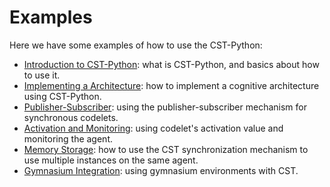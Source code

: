 # Examples

Here we have some examples of how to use the CST-Python:

- [Introduction to CST-Python](https://h-iaac.github.io/CST-Python/_build/html/_examples/Introduction%20to%20CST-Python.html): what is CST-Python, and basics about how to use it.
- [Implementing a Architecture](https://h-iaac.github.io/CST-Python/_build/html/_examples/Implementing%20a%20Architecture.html): how to implement a cognitive architecture using CST-Python.
- [Publisher-Subscriber](https://h-iaac.github.io/CST-Python/_build/html/_examples/Publisher-Subscriber.html): using the publisher-subscriber mechanism for synchronous codelets.
- [Activation and Monitoring](https://h-iaac.github.io/CST-Python/_build/html/_examples/Activation%20and%20Monitoring.html): using codelet's activation value and monitoring the agent.
- [Memory Storage](https://h-iaac.github.io/CST-Python/_build/html/_examples/Memory%20Storage.html): how to use the CST synchronization mechanism to use multiple instances on the same agent.
- [Gymnasium Integration](https://h-iaac.github.io/CST-Python/_build/html/_examples/Gymnasium%20Integration.html): using gymnasium environments with CST.